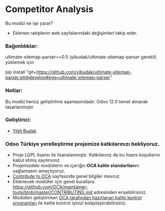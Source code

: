 # Competitor Analysis

Bu modül ne işe yarar?

- Eklenen rakiplerin web sayfalarındaki değişimleri takip eder.

### Bağımlılıklar:

ultimate-sitemap-parser==0.5 (yibudak/ultimate-sitemap-parser gerekli) yüklemek için

pip install
"git+https://github.com/yibudak/ultimate-sitemap-parser.git@develop#egg=ultimate-sitemap-parser"

### Notlar:

Bu modül henüz geliştirilme aşamasındadır. Odoo 12.0 temel alınarak tasarlanmıştır.

### Geliştirici:

- [Yiğit Budak](https://github.com/yibudak)

### Odoo Türkiye yerelleştirme projemize katkılarınızı bekliyoruz.

- Proje LGPL lisansı ile lisanslanmıştır. Katkılarınız da bu lisans koşullarını kabul
  etmiş sayılırsınız.
- Projemizdeki modüllerin ve içeriğin **OCA kalite standartları**nı sağlamasını
  amaçlıyoruz.
- [Contribute to OCA](https://odoo-community.org/page/Contribute) sayfasında genel
  bilgiler mevcut.
- Eklenecek modüller için genel kurallara
  https://github.com/OCA/maintainer-tools/blob/master/CONTRIBUTING.md adresinden
  erişebilirsiniz.
- Modülleri geliştirirken
  [OCA tarafından hazırlanan kalite kontrol programları](https://github.com/OCA/maintainer-quality-tools)
  ile kalite kontrol işinizi kolaylaştırabilirsiniz.
